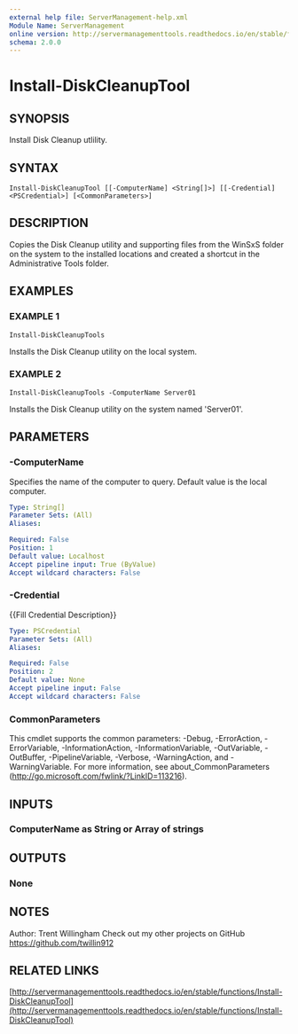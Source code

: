 ```yaml
---
external help file: ServerManagement-help.xml
Module Name: ServerManagement
online version: http://servermanagementtools.readthedocs.io/en/stable/functions/Install-DiskCleanupTool
schema: 2.0.0
---
```


# Install-DiskCleanupTool

## SYNOPSIS
Install Disk Cleanup utlility.

## SYNTAX

```
Install-DiskCleanupTool [[-ComputerName] <String[]>] [[-Credential] <PSCredential>] [<CommonParameters>]
```

## DESCRIPTION
Copies the Disk Cleanup utility and supporting files from the WinSxS folder on the system to the installed locations and created a shortcut in the Administrative Tools folder.

## EXAMPLES

### EXAMPLE 1
```
Install-DiskCleanupTools
```

Installs the Disk Cleanup utility on the local system.

### EXAMPLE 2
```
Install-DiskCleanupTools -ComputerName Server01
```

Installs the Disk Cleanup utility on the system named 'Server01'.

## PARAMETERS

### -ComputerName
Specifies the name of the computer to query. 
Default value is the local computer.

```yaml
Type: String[]
Parameter Sets: (All)
Aliases:

Required: False
Position: 1
Default value: Localhost
Accept pipeline input: True (ByValue)
Accept wildcard characters: False
```

### -Credential
{{Fill Credential Description}}

```yaml
Type: PSCredential
Parameter Sets: (All)
Aliases:

Required: False
Position: 2
Default value: None
Accept pipeline input: False
Accept wildcard characters: False
```

### CommonParameters
This cmdlet supports the common parameters: -Debug, -ErrorAction, -ErrorVariable, -InformationAction, -InformationVariable, -OutVariable, -OutBuffer, -PipelineVariable, -Verbose, -WarningAction, and -WarningVariable. For more information, see about_CommonParameters (http://go.microsoft.com/fwlink/?LinkID=113216).

## INPUTS

### ComputerName as String or Array of strings
## OUTPUTS

### None
## NOTES
Author: Trent Willingham
Check out my other projects on GitHub https://github.com/twillin912

## RELATED LINKS

[http://servermanagementtools.readthedocs.io/en/stable/functions/Install-DiskCleanupTool](http://servermanagementtools.readthedocs.io/en/stable/functions/Install-DiskCleanupTool)

